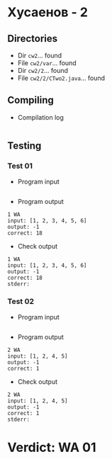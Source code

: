 # Хусаенов - 2
## Directories
- Dir `cw2`... found
- File `cw2/var`... found
- Dir `cw2/2`... found
- File `cw2/2/CTwo2.java`... found
## Compiling
- Compilation log
```

```
## Testing
### Test 01
- Program input
```

```
- Program output
```
1 WA
input: [1, 2, 3, 4, 5, 6]
output: -1
correct: 18

```
- Check output
```
1 WA
input: [1, 2, 3, 4, 5, 6]
output: -1
correct: 18
stderr:

```
### Test 02
- Program input
```

```
- Program output
```
2 WA
input: [1, 2, 4, 5]
output: -1
correct: 1

```
- Check output
```
2 WA
input: [1, 2, 4, 5]
output: -1
correct: 1
stderr:

```
# Verdict: WA 01
